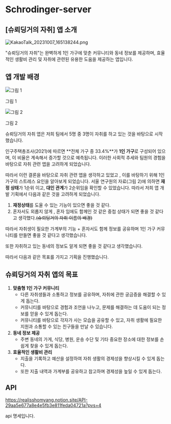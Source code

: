 # Schrodinger-server
## **[슈뢰딩거의 자취]** 앱 소개

![KakaoTalk_20231007_165138244.png]([https://prod-files-secure.s3.us-west-2.amazonaws.com/48a064bb-2ff7-432d-b503-96c61407987b/39dda95e-0b49-4043-8c2c-63fc0b9a5ab4/KakaoTalk_20231007_165138244.png](https://file.notion.so/f/f/48a064bb-2ff7-432d-b503-96c61407987b/39dda95e-0b49-4043-8c2c-63fc0b9a5ab4/KakaoTalk_20231007_165138244.png?id=3ab7d009-b901-4d3d-a2c3-be480714f659&table=block&spaceId=48a064bb-2ff7-432d-b503-96c61407987b&expirationTimestamp=1703318400000&signature=ZIzkaoSOg3c3ThGrlMI4l-5AMBP3DyrMsmbvbCBywhw&downloadName=KakaoTalk_20231007_165138244.png))

"슈뢰딩거의 자취"는 완벽하게 1인 가구에 맞춘 커뮤니티와 동네 정보를 제공하며, 효율적인 생활비 관리 및 자취에 관련된 유용한 도움을 제공하는 앱입니다.

## 앱 개발 배경

![그림 1](https://file.notion.so/f/f/48a064bb-2ff7-432d-b503-96c61407987b/7f79147e-29d7-4e79-8b99-9c8b3d2ea536/Untitled.png?id=04b8fc99-869b-4a3d-8aec-7861afeb7079&table=block&spaceId=48a064bb-2ff7-432d-b503-96c61407987b&expirationTimestamp=1703318400000&signature=tXOtwVivrYRKdC3BVIlk1MMc1wTDswiXeaBh3tqjfJ0&downloadName=Untitled.png)

그림 1

![그림 2](https://file.notion.so/f/f/48a064bb-2ff7-432d-b503-96c61407987b/8d941cd7-43b7-4b72-aad1-598fcd85ede7/Untitled.png?id=58a1fe2b-b07b-4b7c-8805-e070e91831c8&table=block&spaceId=48a064bb-2ff7-432d-b503-96c61407987b&expirationTimestamp=1703318400000&signature=a-EBGtDnY32actGGEV5JascBLMQIaGVOEw_H9PJL210&downloadName=Untitled.png)

그림 2

슈뢰딩거의 자취 앱은 저희 팀에서 5명 중 3명이 자취를 하고 있는 것을 바탕으로 시작했습니다.

인구주택총조사(2021)에 따르면 **전체 가구 중 33.4%**가 **1인 가구**로 구성되어 있으며, 이 비율은 계속해서 증가할 것으로 예측됩니다. 이러한 사회적 추세와 팀원의 경험을 바탕으로 자취 관련 앱을 고려하게 되었습니다.

따라서 이런 결론을 바탕으로 자취 관련 앱을 생각하고 있었고 , 이를 바탕하기 위해 1인 가구의 스트레스 요인을 알아보게 되었습니다. 서울 연구원의 자료(그림 2)에 의하면 **재정 상태**가 1순위 이고, **대인 관계**가 2순위임을 확인할 수 있었습니다. 따라서 저희 앱 개발 기획에서 다음과 같은 것을 고려하게 되었습니다. 

1. **재정상태**를 도울 수 있는 기능이 있으면 좋을 것 같다.
2. 혼자서도 외롭지 않게 , 혼자 임에도 함께인 것 같은 중첩 상태가 되면 좋을 것 같다고 생각했다.~~(슈뢰딩거의 자취 이름의 배경)~~

따라서 자취생이 필요한 가계부의 기능 + 혼자서도 함께 정보를 공유하며 1인 가구 커뮤니티를 만들면 좋을 것 같다고 생각했습니다.

또한 자취하고 있는 동네의 정보도 알게 되면 좋을 것 같다고 생각했습니다.

따라서 다음과 같은 목표를 가지고 기획을 진행했습니다. 

## 슈뢰딩거의 자취 앱의 목표

1. **맞춤형 1인 가구 커뮤니티**
    - 다른 자취생들과 소통하고 정보를 공유하며, 자취에 관한 궁금증을 해결할 수 있게 돕는다.
    - 커뮤니티를 바탕으로 경험과 조언을 나누고, 문제를 해결하는 데 도움이 되는 정보를 얻을 수 있게 돕는다.
    - 커뮤니티를 바탕으로 각자가 사는 모습을 공유할 수 있고, 자취 생활에 필요한 지원과 소통할 수 있는 친구들을 만날 수 있습니다.
2. **동네 정보 제공**
    - 주변 동네의 가게, 식당, 병원, 운송 수단 및 기타 중요한 장소에 대한 정보를 손쉽게 찾을 수 있게 돕는다.
3. **효율적인 생활비 관리**
    - 지출을 기록하고 예산을 설정하여 자취 생활의 경제성을 향상시킬 수 있게 돕는다.
    - 또한 지출 내역과 가계부를 공유하고 참고하며 경제성을 높일 수 있게 돕는다.

## API 
https://realisshomyang.notion.site/API-29aa5e677a8e4e5fb3e811feda04721a?pvs=4

api 명세입니다.
